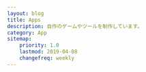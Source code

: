 ```yaml
---
layout: blog
title: Apps
description: 自作のゲームやツールを制作しています。
category: App
sitemap:
    priority: 1.0
    lastmod: 2019-04-08
    changefreq: weekly
---
```

